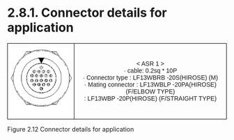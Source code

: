 ﻿# 2.8.1. Connector details for application


<style type="text/css">
.tg  {border-collapse:collapse;border-spacing:0;margin-left:auto;margin-right:auto;}
.tg caption{caption-side: top;text-align: left;}
.tg td{border-color:black;border-style:solid;border-width:1px;font-family:Arial, sans-serif;font-size:14px;
  overflow:hidden;padding:10px 5px;word-break:normal;}
.tg th{border-color:black;border-style:solid;border-width:1px;font-family:Arial, sans-serif;font-size:14px;
  font-weight:normal;overflow:hidden;padding:10px 5px;word-break:normal;}
.tg .tg-baqh{text-align:center;vertical-align:middle}
</style>
<table class="tg">
<thead>
  <tr>
    <td class="tg-baqh"><img src="../../_assets/그림_2.11_어플리케이션_커넥터_상세.png">
    </img></td>
    <td class="tg-baqh">< ASR 1 ><br>
    · cable: 0.2sq * 10P<br>
    · Connector type : LF13WBRB -20S(HIROSE) (M)<br>
    · Mating connector : LF13WBLP -20PA(HIROSE) (F/ELBOW TYPE)<br>
                 : LF13WBP -20P(HIROSE) (F/STRAIGHT TYPE)
  </td>
  </tr>
</thead>
</table>


Figure 2.12 Connector details for application